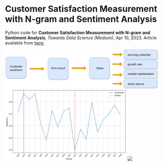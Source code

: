 # Customer Satisfaction Measurement with N-gram and Sentiment Analysis
Python code for **Customer Satisfaction Measurement with N-gram and Sentiment Analysis**, *Towards Data Science (Medium)*, Apr 10, 2023.
Article available from [here](https://towardsdatascience.com/customer-satisfaction-measurement-with-n-gram-and-sentiment-analysis-547e291c13a6?sk=62f9decb619744c96c49735ff09653c3).


<p float="left">

  <img src="customer_satisfaction_medium.png" width="1200" margin_bottom = "50" />
  </br>
  <img src="sentiment-fig.png" width="400" />
  <img src="arabica-fig" width="400" />
</p>
